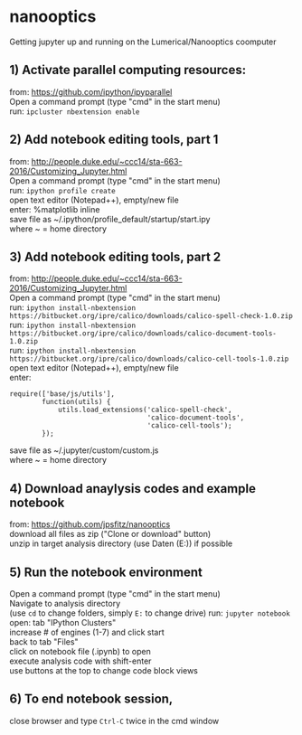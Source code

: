 # nanooptics
Getting jupyter up and running on the Lumerical/Nanooptics coomputer

## 1) Activate parallel computing resources:
from:  https://github.com/ipython/ipyparallel  
Open a command prompt (type "cmd" in the start menu)  
run:   ```ipcluster nbextension enable```  

## 2) Add notebook editing tools, part 1
from:  http://people.duke.edu/~ccc14/sta-663-2016/Customizing_Jupyter.html  
Open a command prompt (type "cmd" in the start menu)  
run:   ```ipython profile create```  
open text editor (Notepad++), empty/new file  
enter: %matplotlib inline  
save file as ~/.ipython/profile_default/startup/start.ipy  
 where ~ = home directory

## 3) Add notebook editing tools, part 2
from:  http://people.duke.edu/~ccc14/sta-663-2016/Customizing_Jupyter.html  
Open a command prompt (type "cmd" in the start menu)  
run:   ```ipython install-nbextension https://bitbucket.org/ipre/calico/downloads/calico-spell-check-1.0.zip```  
run:   ```ipython install-nbextension https://bitbucket.org/ipre/calico/downloads/calico-document-tools-1.0.zip```  
run:   ```ipython install-nbextension https://bitbucket.org/ipre/calico/downloads/calico-cell-tools-1.0.zip```  
open text editor (Notepad++), empty/new file  
enter:  
```
require(['base/js/utils'],
        function(utils) {
            utils.load_extensions('calico-spell-check',
                                  'calico-document-tools',
                                  'calico-cell-tools');
        });
```
save file as ~/.jupyter/custom/custom.js  
 where ~ = home directory  

## 4) Download anaylysis codes and example notebook
from:  https://github.com/jpsfitz/nanooptics  
download all files as zip ("Clone or download" button)  
unzip in target analysis directory (use Daten (E:)) if possible  

## 5) Run the notebook environment
Open a command prompt (type "cmd" in the start menu)  
Navigate to analysis directory  
  (use ```cd``` to change folders, simply ```E:``` to change drive)
run:   ```jupyter notebook```  
open:  tab "IPython Clusters"  
increase # of engines (1-7) and click start  
back to tab "Files"  
click on notebook file (.ipynb) to open  
execute analysis code with shift-enter  
use buttons at the top to change code block views

## 6) To end notebook session,  
close browser and type ```Ctrl-C``` twice in the cmd window
